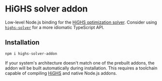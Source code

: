 # HiGHS solver addon

Low-level Node.js binding for the [HiGHS optimization solver][highs]. Consider
using [`highs-solver`](/packages/highs-solver) for a more idiomatic TypeScript
API.

## Installation

```sh
npm i highs-solver-addon
```

If your system's architecture doesn't match one of the prebuilt addons, the
addon will be built automatically during installation. This requires a toolchain
capable of compiling [HiGHS][highs] and native Node.js addons.

[highs]: https://github.com/ERGO-COde/HiGHS
